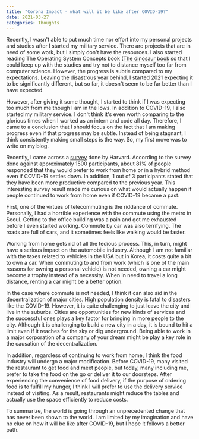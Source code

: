 ```yaml
---
title: "Corona Impact - what will it be like after COVID-19?"
date: 2021-03-27
categories: Thoughts
---
```


Recently, I wasn't able to put much time nor effort into my personal projects and studies after I started my military service.
There are projects that are in need of some work, but I simply don't have the resources.
I also started reading The Operating System Concepts book ([The dinosaur book](https://www.wiley.com/en-us/Operating+System+Concepts%2C+10th+Edition-p-9781119320913) so that I could keep up with the studies and try not to distance myself too far from computer science.
However, the progress is subtle compared to my expectations.
Leaving the disastrous year behind, I started 2021 expecting it to be significantly different, but so far, it doesn't seem to be far better than I have expected.

However, after giving it some thought, I started to think if I was expecting too much from me though I am in the lows.
In addition to COVID-19, I also started my military service.
I don't think it's even worth comparing to the glorious times when I worked as an intern and code all day.
Therefore, I came to a conclusion that I should focus on the fact that I am making progress even if that progress may be subtle.
Instead of being stagnant, I think consistently making small steps is the way.
So, my first move was to write on my blog.

Recently, I came across a [survey](https://news.harvard.edu/gazette/story/2021/03/survey-reveals-what-worked-about-online-work/) done by Harvard.
According to the survey done against approximately 1500 participants, about 81% of people responded that they would prefer to work from home or in a hybrid method even if COVID-19 settles down.
In addition, 1 out of 3 participants stated that they have been more productive compared to the previous year.
This interesting survey result made me curious on what would actually happen if people continued to work from home even if COVID-19 became a past.

First, one of the virtues of telecommuting is the riddance of commute.
Personally, I had a horrible experience with the commute using the metro in Seoul.
Getting to the office building was a pain and got me exhausted before I even started working.
Commute by car was also terrifying.
The roads are full of cars, and it sometimes feels like walking would be faster.

Working from home gets rid of all the tedious process.
This, in turn, might have a serious impact on the automobile industry.
Although I am not familiar with the taxes related to vehicles in the USA but in Korea, it costs quite a bit to own a car.
When commuting to and from work (which is one of the main reasons for owning a personal vehicle) is not needed, owning a car might become a trophy instead of a necessity.
When in need to travel a long distance, renting a car might be a better option.

In the case where commute is not needed, I think it can also aid in the decentralization of major cities.
High population density is fatal to disasters like the COVID-19.
However, it is quite challenging to just leave the city and live in the suburbs.
Cities are opportunities for new kinds of services and the successful ones plays a key factor for bringing in more people to the city.
Although it is challenging to build a new city in a day, it is bound to hit a limit even if it reaches for the sky or dig underground.
Being able to work in a major corporation of a company of your dream might be play a key role in the causation of the decentralization.

In addition, regardless of continuing to work from home, I think the food industry will undergo a major modification.
Before COVID-19, many visited the restaurant to get food and meet people, but today, many including me, prefer to take the food on the go or deliver it to our doorsteps.
After experiencing the convenience of food delivery, if the purpose of ordering food is to fulfill my hunger, I think I will prefer to use the delivery service instead of visiting.
As a result, restaurants might reduce the tables and actually use the space efficiently to reduce costs.

To summarize, the world is going through an unprecedented change that has never been shown to the world.
I am limited by my imagination and have no clue on how it will be like after COVID-19, but I hope it follows a better path.

